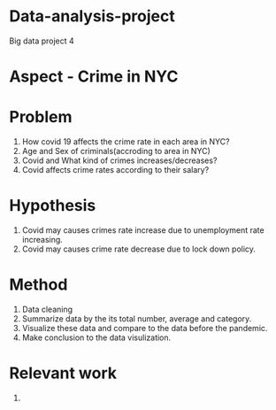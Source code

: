 # Data-analysis-project
Big data project 4

# Aspect - Crime in NYC

# Problem
1. How covid 19 affects the crime rate in each area in NYC?
2. Age and Sex of criminals(accroding to area in NYC)
3. Covid and What kind of crimes increases/decreases?
4. Covid affects crime rates according to their salary?

# Hypothesis

1. Covid may causes crimes rate increase due to unemployment rate increasing.
2. Covid may causes crime rate decrease due to lock down policy.

# Method

1. Data cleaning
2. Summarize data by the its total number, average and category.
3. Visualize these data and compare to the data before the pandemic.
4. Make conclusion to the data visulization.

# Relevant work

1.
